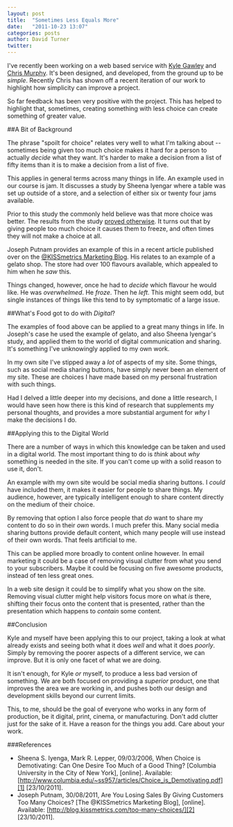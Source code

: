 ```yaml
---
layout: post
title:  "Sometimes Less Equals More"
date:   "2011-10-23 13:07"
categories: posts
author: David Turner
twitter:
---
```

I've recently been working on a web based service with [Kyle Gawley][] and [Chris Murphy][]. It's been designed, and developed, from the ground up to be *simple*. Recently Chris has shown off a recent iteration of our work to highlight how simplicity can improve a project.

So far feedback has been very positive with the project. This has helped to highlight that, sometimes, creating something with less choice can create something of greater value.

##A Bit of Background

The phrase "spoilt for choice" relates very well to what I'm talking about -- sometimes being given too much choice makes it hard for a person to actually *decide* what they want. It's harder to make a decision from a list of fifty items than it is to make a decision from a list of five.

This applies in general terms across many things in life. An example used in our course is jam. It discusses a study by Sheena Iyengar where a table was set up outside of a store, and a selection of either six or twenty four jams available.

Prior to this study the commonly held believe was that more choice was better. The results from the study [proved otherwise][1]. It turns out that by giving people too much choice it causes them to freeze, and often times they will not make a choice at all.

Joseph Putnam provides an example of this in a recent article published over on the [@KISSmetrics Marketing Blog][2]. His relates to an example of a gelato shop. The store had over 100 flavours available, which appealed to him when he *saw* this.

Things changed, however, once he had to *decide* which flavour he would like. He was *overwhelmed*. He *froze*. Then he *left*. This might seem odd, but single instances of things like this tend to by symptomatic of a large issue.

##What's Food got to do with *Digital*?

The examples of food above can be applied to a great many things in life. In Joseph's case he used the example of gelato, and also Sheena Iyengar's study, and applied them to the world of digital communication and sharing. It's something I've unknowingly applied to my own work.

In my own site I've stipped away a *lot* of aspects of my site. Some things, such as social media sharing buttons, have simply never been an element of my site. These are choices I have made based on my personal frustration with such things.

Had I delved a little deeper into my decisions, and done a little research, I would have seen how there is this kind of research that supplements my personal thoughts, and provides a more substantial argument for *why* I make the decisions I do.

##Applying this to the Digital World

There are a number of ways in which this knowledge can be taken and used in a digital world. The most important thing to do is *think* about *why* something is needed in the site. If you can't come up with a solid reason to use it, don't.

An example with my own site would be social media sharing buttons. I *could* have included them, it makes it easier for people to share things. My audience, however, are typically intelligent enough to share content directly on the medium of their choice.

By removing that option I also force people that *do* want to share my content to do so in their *own* words. I much prefer this. Many social media sharing buttons provide default content, which many people will use instead of their own words. That feels artificial to me.

This can be applied more broadly to content online however. In email marketing it could be a case of removing visual clutter from what you send to your subscribers. Maybe it could be focusing on five awesome products, instead of ten less great ones.

In a web site design it could be to simplify what you show on the site. Removing visual clutter might help visitors focus more on what *is* there, shifting their focus onto the content that is presented, rather than the presentation which happens to *contain* some content.

##Conclusion

Kyle and myself have been applying this to our project, taking a look at what already exists and seeing both what it does *well* and what it does *poorly*. Simply by removing the poorer aspects of a different service, we can improve. But it is only one facet of what we are doing.

It isn't enough, for Kyle *or* myself, to produce a less bad version of something. We are both focused on providing a *superior* product, one that improves the area we are working in, and pushes both our design and development skills beyond our current limits.

This, to me, should be the goal of everyone who works in any form of production, be it digital, print, cinema, or manufacturing. Don't add clutter just for the sake of it. Have a reason for the things you add. Care about your work.

###References

- Sheena S. Iyenga, Mark R. Lepper, 09/03/2006, When Choice is Demotivating: Can One Desire Too Much of a Good Thing? [Columbia University in the City of New York], [online]. Available: [http://www.columbia.edu/~ss957/articles/Choice_is_Demotivating.pdf][1] [23/10/2011].
- Joseph Putnam, 30/08/2011, Are You Losing Sales By Giving Customers Too Many Choices? [The @KISSmetrics Marketing Blog], [online]. Available: [http://blog.kissmetrics.com/too-many-choices/][2] [23/10/2011].

[0]: /sometimes-less-equals-more/
[1]: http://www.columbia.edu/~ss957/articles/Choice_is_Demotivating.pdf
[2]: http://blog.kissmetrics.com/too-many-choices/

[Kyle Gawley]: http://kylegawley.co.uk/
[Chris Murphy]: http://monographic.org/